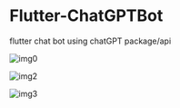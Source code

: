 # Flutter-ChatGPTBot
flutter chat bot using chatGPT package/api


![img0](https://user-images.githubusercontent.com/52168181/219851845-86886162-b6e4-479b-81f8-920554700b3c.jpg)

![img2](https://user-images.githubusercontent.com/52168181/219851846-650f2eb3-eea1-49a7-a677-c22f14610f2e.jpg)

![img3](https://user-images.githubusercontent.com/52168181/219851850-0d0ee21d-af35-481b-982e-19474b98adf8.jpg)


